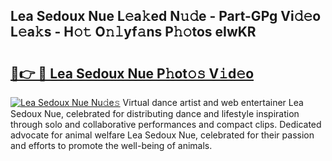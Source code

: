 ## Lea Sedoux Nue L𝚎a𝚔ed N𝚞𝚍e - Part-GPg Vi𝚍𝚎o L𝚎a𝚔s - H𝚘𝚝 O𝚗𝚕yf𝚊ns P𝚑𝚘tos eIwKR

# <h2><a href="http://kf1b6s6.oniu.top/?m=Lea+Sedoux+Nue">🔗👉 🔴 Lea Sedoux Nue P𝚑ot𝚘𝚜 V𝚒d𝚎o</a></h2>

[![Lea Sedoux Nue Nu𝚍e𝚜](https://i.imgur.com/0qMVB7G.gif)](http://kf1b6s6.oniu.top/?m=Lea+Sedoux+Nue)
Virtual dance artist and web entertainer Lea Sedoux Nue, celebrated for distributing dance and lifestyle inspiration through solo and collaborative performances and compact clips. Dedicated advocate for animal welfare Lea Sedoux Nue, celebrated for their passion and efforts to promote the well-being of animals.  
